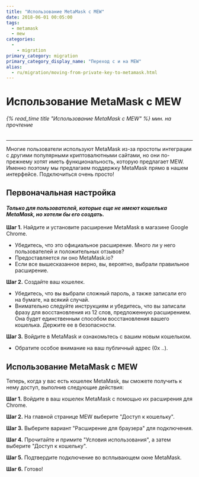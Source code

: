 ```yaml
---
title: "Использование MetaMask с MEW"
date: 2018-06-01 00:05:00
tags:
  - metamask
  - mew
categories:
  - 
    - migration
primary_category: migration
primary_category_display_name: "Переход с и на MEW"
alias:
  - ru/migration/moving-from-private-key-to-metamask.html
---
```


# __Использование MetaMask с MEW__
###### {% read_time title "Использование MetaMask с MEW" %} мин. на прочтение
***

Многие пользователи используют MetaMask из-за простоты интеграции с другими популярными криптовалютными сайтами, но они по-прежнему хотят иметь функциональность, которую предлагает MEW. Именно поэтому мы предлагаем поддержку MetaMask прямо в нашем интерфейсе. Подключиться очень просто!



## __Первоначальная настройка__

#### *Только для пользователей, которые еще не имеют кошелька MetaMask, но хотели бы его создать.*

**Шаг 1.** Найдите и установите расширение MetaMask в магазине Google Chrome.

* Убедитесь, что это официальное расширение. Много ли у него пользователей и положительных отзывов?
* Предоставляется ли оно MetaMask.io?
* Если все вышесказанное верно, вы, вероятно, выбрали правильное расширение.



**Шаг 2.** Создайте ваш кошелек.

* Убедитесь, что вы выбрали сложный пароль, а также записали его на бумаге, на всякий случай.
* Внимательно следуйте инструкциям и убедитесь, что вы записали фразу для восстановления из 12 слов, предложенную расширением. Она будет единственным способом восстановления вашего кошелька. Держите ее в безопасности.



**Шаг 3.** Войдите в MetaMask и ознакомьтесь с вашим новым кошельком.

* Обратите особое внимание на ваш публичный адрес (0x ..).



## __Использование MetaMask с MEW__

Теперь, когда у вас есть кошелек MetaMask, вы сможете получить к нему доступ, выполнив следующие действия:

**Шаг 1.** Войдите в ваш кошелек MetaMask с помощью их расширения для Chrome.

**Шаг 2.** На главной странице MEW выберите "Доступ к кошельку".

**Шаг 3.** Выберите вариант "Расширение для браузера" для подключения.

**Шаг 4.** Прочитайте и примите "Условия использования", а затем выберите "Доступ к кошельку".

**Шаг 5.** Подтвердите подключение во всплывающем окне MetaMask.

**Шаг 6.** Готово!
